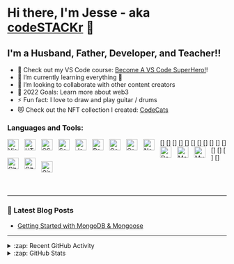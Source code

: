 # Hi there, I'm Jesse - aka [codeSTACKr][youtube] 👋 

## I'm a Husband, Father, Developer, and Teacher!!

- 🔭 Check out my VS Code course: [Become A VS Code SuperHero!][course]!
- 🌱 I’m currently learning everything 🤣
- 👯 I’m looking to collaborate with other content creators
- 🥅 2022 Goals: Learn more about web3
- ⚡ Fun fact: I love to draw and play guitar / drums
- 😻 Check out the NFT collection I created: [CodeCats](https://opensea.io/collection/codecats?search[sortAscending]=true&search[sortBy]=PRICE&search[toggles][0]=BUY_NOW)

### Languages and Tools:

[<img align="left" alt="Visual Studio Code" width="26px" src="https://cdn.jsdelivr.net/gh/devicons/devicon/icons/vscode/vscode-original.svg" style="padding-right:10px;" />]
[<img align="left" alt="HTML5" width="26px" src="https://cdn.jsdelivr.net/gh/devicons/devicon/icons/html5/html5-original.svg" style="padding-right:10px;" />]
[<img align="left" alt="CSS3" width="26px" src="https://cdn.jsdelivr.net/gh/devicons/devicon/icons/css3/css3-original.svg" style="padding-right:10px;" />]
[<img align="left" alt="Sass" width="26px" src="https://cdn.jsdelivr.net/gh/devicons/devicon/icons/sass/sass-original.svg" style="padding-right:10px;" />]
[<img align="left" alt="JavaScript" width="26px" src="https://cdn.jsdelivr.net/gh/devicons/devicon/icons/javascript/javascript-original.svg" style="padding-right:10px;" />]
[<img align="left" alt="React" width="26px" src="https://cdn.jsdelivr.net/gh/devicons/devicon/icons/react/react-original.svg" style="padding-right:10px;" />]
[<img align="left" alt="Gatsby" width="26px" src="https://cdn.jsdelivr.net/gh/devicons/devicon/icons/gatsby/gatsby-original.svg" style="padding-right:10px;" />]
[<img align="left" alt="GraphQL" width="26px" src="https://cdn.jsdelivr.net/gh/devicons/devicon/icons/graphql/graphql-plain.svg" style="padding-right:10px;" />]
[<img align="left" alt="Node.js" width="26px" src="https://cdn.jsdelivr.net/gh/devicons/devicon/icons/nodejs/nodejs-original.svg" style="padding-right:10px;" />]
[<img align="left" alt="Deno" width="26px" src="./img/deno-light.svg" style="padding-right:10px;" />]
[<img align="left" alt="MongoDB" width="26px" src="https://cdn.jsdelivr.net/gh/devicons/devicon/icons/mongodb/mongodb-original.svg" style="padding-right:10px;" />]
[<img align="left" alt="MySQL" width="26px" src="https://cdn.jsdelivr.net/gh/devicons/devicon/icons/mysql/mysql-original.svg" style="padding-right:10px;" />]
[<img align="left" alt="Git" width="26px" src="https://cdn.jsdelivr.net/gh/devicons/devicon/icons/git/git-original.svg" style="padding-right:10px;" />]
[<img align="left" alt="GitHub" width="26px" src="https://user-images.githubusercontent.com/3369400/139447912-e0f43f33-6d9f-45f8-be46-2df5bbc91289.png" style="padding-right:10px;" />]
[<img align="left" alt="GitHub" width="26px" src="https://user-images.githubusercontent.com/3369400/139448065-39a229ba-4b06-434b-bc67-616e2ed80c8f.png" style="padding-right:10px;" />]

<br />
<br />
<br />

---

### 📕 Latest Blog Posts

<!-- BLOG-POST-LIST:START -->
- [Getting Started with MongoDB &amp; Mongoose](https://discord.gg/xCEMnzpBpk)
<!-- BLOG-POST-LIST:END -->

---

<details>
  <summary>:zap: Recent GitHub Activity</summary>
  
<!--START_SECTION:activity-->
1. 🗣 Commits to [#1] Milltan Discord Bot
<!--END_SECTION:activity-->

</details>

<details>
  <summary>:zap: GitHub Stats</summary>

  <img align="left" alt="codeSTACKr's GitHub Stats" src="https://github-readme-stats.vercel.app/api?username=PoNexiOFF&show_icons=true&hide_border=false&title_color=ff652f&icon_color=FFE400&bg_color=09131B&text_color=ffffff&border_color=0c1a25" />

</details>

[website]: https://codeSTACKr.com
[course]: http://vsCodeHero.com
[twitter]: https://twitter.com/codeSTACKr
[youtube]: https://youtube.com/codeSTACKr
[instagram]: https://instagram.com/codeSTACKr
[linkedin]: https://linkedin.com/in/codeSTACKr
[webdevplaylist]: https://www.youtube.com/playlist?list=PLkwxH9e_vrAJ0WbEsFA9W3I1W-g_BTsbt
[jsplaylist]: https://www.youtube.com/playlist?list=PLkwxH9e_vrALRJKu7wfXby3MKeflhTu6B
[cssplaylist]: https://www.youtube.com/playlist?list=PLkwxH9e_vrALSdvZuEh6gqQdmDoDIoqz4
[reactplaylist]: https://www.youtube.com/playlist?list=PLkwxH9e_vrAK4TdffpxKY3QGyHCpxFcQ0
